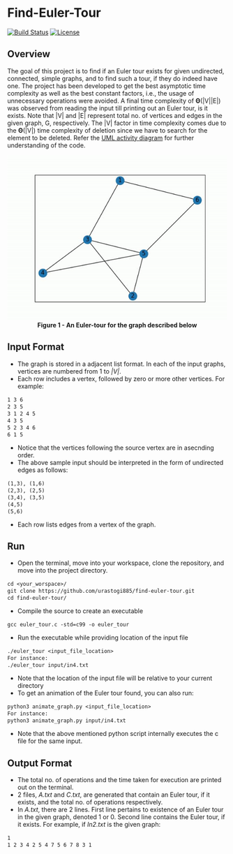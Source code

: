 # Find-Euler-Tour
[![Build Status](https://travis-ci.org/urastogi885/find-euler-tour.svg?branch=main)](https://travis-ci.org/github/urastogi885/find-euler-tour)
[![License](https://img.shields.io/badge/License-MIT-blue.svg)](https://github.com/urastogi885/find-euler-path/blob/main/LICENSE)

## Overview
The goal of this project is to find if an Euler tour exists for given undirected, connected, simple 
graphs, and to find such a tour, if they do indeed have one. The project has been developed to get 
the best asymptotic time complexity as well as the best constant factors, i.e., the usage
of unnecessary operations were avoided. A final time complexity of **Θ**(|V||E|) was observed 
from reading the input till printing out an Euler tour, is it exists. Note that |V| and |E| 
represent total no. of vertices and edges in the given graph, G, respectively. The |V| factor 
in time complexity comes due to the **Θ**(|V|) time complexity of deletion since we have to
search for the element to be deleted. Refer the [UML activity diagram](https://github.com/urastogi885/find-euler-tour/blob/main/uml/activity_diagram.pdf) 
for further understanding of the code.

<p align="center">
  <img src="https://github.com/urastogi885/find-euler-tour/blob/main/images/euler_tour.gif">
  <br><b>Figure 1 - An Euler-tour for the graph described below</b><br>
</p>

## Input Format
- The graph is stored in a adjacent list format. In each of the input graphs, vertices are numbered from 1 to
_|V|_.
- Each row includes a vertex, followed by zero or more other vertices. For example:
```
1 3 6
2 3 5
3 1 2 4 5
4 3 5
5 2 3 4 6
6 1 5
```
- Notice that the vertices following the source vertex are in asecnding order.
- The above sample input should be interpreted in the form of undirected edges as follows:
```
(1,3), (1,6)
(2,3), (2,5)
(3,4), (3,5)
(4,5)
(5,6)
 ```
- Each row lists edges from a vertex of the graph.

## Run
- Open the terminal, move into your workspace, clone the repository, and move into the project directory.
```
cd <your_worspace>/
git clone https://github.com/urastogi885/find-euler-tour.git
cd find-euler-tour/
```
- Compile the source to create an executable
```
gcc euler_tour.c -std=c99 -o euler_tour
```
- Run the executable while providing location of the input file
```
./euler_tour <input_file_location>
For instance:
./euler_tour input/in4.txt
```
- Note that the location of the input file will be relative to your current directory
- To get an animation of the Euler tour found, you can also run:
```
python3 animate_graph.py <input_file_location>
For instance:
python3 animate_graph.py input/in4.txt
```
- Note that the above mentioned python script internally executes the c file for the same input. 

## Output Format
- The total no. of operations and the time taken for execution are printed out on the terminal.
- 2 files, *A.txt* and *C.txt*, are generated that contain an Euler tour, if it exists, and the total no. of operations respectively.
- In *A.txt*, there are 2 lines. First line pertains to existence of an Euler tour in the given graph, denoted 1 or 0. Second line 
contains the Euler tour, if it exists. For example, if *In2.txt* is the given graph:
```
1
1 2 3 4 2 5 4 7 5 6 7 8 3 1 
```
